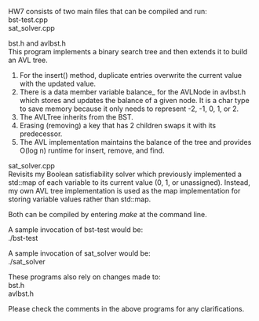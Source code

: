 HW7 consists of two main files that can be compiled and run:  
bst-test.cpp  
sat_solver.cpp  

bst.h and avlbst.h  
This program implements a binary search tree and then extends it to build an AVL tree.  
1. For the insert() method, duplicate entries overwrite the current value with the updated value. 
2. There is a data member variable balance_ for the AVLNode in avlbst.h which stores and updates the balance of a given node. It is a char type to save memory because it only needs to represent -2, -1, 0, 1, or 2. 
3. The AVLTree inherits from the BST. 
4. Erasing (removing) a key that has 2 children swaps it with its predecessor. 
5. The AVL implementation maintains the balance of the tree and provides O(log n) runtime for insert, remove, and find. 

sat_solver.cpp  
Revisits my Boolean satisfiability solver which previously implemented a std::map of each variable to its current value (0, 1, or unassigned). Instead, my own AVL tree implementation is used as the map implementation for storing variable values rather than std::map. 

Both can be compiled by entering _make_ at the command line.  

A sample invocation of bst-test would be:  
./bst-test  

A sample invocation of sat_solver would be:  
./sat_solver  

These programs also rely on changes made to:  
bst.h  
avlbst.h   

Please check the comments in the above programs for any clarifications.
